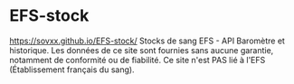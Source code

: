 # EFS-stock
https://sovxx.github.io/EFS-stock/
Stocks de sang EFS - API Baromètre et historique.
Les données de ce site sont fournies sans aucune garantie, notamment de conformité ou de fiabilité.
Ce site n'est PAS lié à l'EFS (Établissement français du sang).

